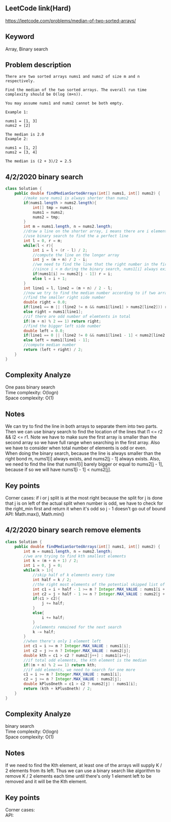 ## LeetCode link(Hard)
https://leetcode.com/problems/median-of-two-sorted-arrays/

## Keyword
Array, Binary search

## Problem description
```
There are two sorted arrays nums1 and nums2 of size m and n respectively.

Find the median of the two sorted arrays. The overall run time complexity should be O(log (m+n)).

You may assume nums1 and nums2 cannot be both empty.

Example 1:

nums1 = [1, 3]
nums2 = [2]

The median is 2.0
Example 2:

nums1 = [1, 2]
nums2 = [3, 4]

The median is (2 + 3)/2 = 2.5
```
## 4/2/2020 binary search

```java
class Solution {
    public double findMedianSortedArrays(int[] nums1, int[] nums2) {
        //make sure nums1 is always shorter than nums2
        if(nums1.length > nums2.length){
            int[] tmp = nums1;
            nums1 = nums2;
            nums2 = tmp;
        }
        int m = nums1.length, n = nums2.length;
        //draw a line on the shorter array, i means there are i elements on its left in the array
        //use binary search to find the a perfect line
        int l = 0, r = m;
        while(l < r){
            int i = l + (r - l) / 2;
            //compute the line on the longer array
            int j = (m + n) / 2 - i;
            //we need to find the line that the right number in the first array is barely bigger or equal to the left number in the second array, thus the left number in the first array is smaller than the right number in the second array.
            //since i < m during the binary search, nums1[i] always exists, and nums2[j - 1] always exists
            if(nums1[i] >= nums2[j - 1]) r = i;
            else l = i + 1;
        }
        int line1 = l, line2 = (m + n) / 2 - l;
        //now we try to find the median number according to if two arrays have odd or even number of elements
        //find the smaller right side number
        double right = 0.0;
        if(line1 == m || (line2 != n && nums1[line1] > nums2[line2])) right = nums2[line2];
        else right = nums1[line1];
        //if there are odd number of elemtents in total
        if((m + n) % 2 == 1) return right;
        //find the bigger left side number
        double left = 0.0;
        if(line1 == 0 || (line2 != 0 && nums1[line1 - 1] < nums2[line2 - 1])) left = nums2[line2 - 1];
        else left = nums1[line1 - 1];
        //compute median number
        return (left + right) / 2;
    }
}
```

## Complexity Analyze
One pass binary search\
Time complexity: O(logn)\
Space complexity: O(1)

## Notes
We can try to find the line in both arrays to separate them into two parts. Then we can use binary search to find the location of the lines that l1 <= r2 && l2 <= r1. Note we have to make sure the first array is smaller than the second array so we have full range when searching in the first array. Also we have to consider when total number of elements is odd or even.\
When doing the binary search, because the line is always smaller than the right bond m, nums1[i] always exists, and nums2[j - 1] always exists. Also, we need to find the line that nums1[i] barely bigger or equal to nums2[j - 1], because if so we will have nums1[i - 1] < nums2[j].

## Key points
Corner cases: if i or j split is at the most right because the split for j is done that j is on left of the actual split when number is odd, we have to check for the right_min first and return it when it's odd so j - 1 doesn't go out of bound\
API: Math.max(), Math.min()

## 4/2/2020 binary search remove elements

```java
class Solution {
    public double findMedianSortedArrays(int[] nums1, int[] nums2) {
        int m = nums1.length, n = nums2.length;
        //we are trying to find kth smallest elements
        int k = (m + n + 1) / 2;
        int i = 0, j = 0;
        while(k > 1){
            //skip half of k elements every time
            int half = k / 2;
            //the right most elements of the potential skipped list of elements
            int c1 = i + half - 1 >= m ? Integer.MAX_VALUE : nums1[i + half - 1];
            int c2 = j + half - 1 >= n ? Integer.MAX_VALUE : nums2[j + half - 1];
            if(c1 > c2){
                j += half;
            }
            else{
                i += half;
            }
            //elements remained for the next search
            k -= half;
        }
        //when there's only 1 element left
        int c1 = i >= m ? Integer.MAX_VALUE : nums1[i];
        int c2 = j >= n ? Integer.MAX_VALUE : nums2[j];
        double kth = c1 > c2 ? nums2[j++] : nums1[i++];
        //if total odd elements, the kth element is the median
        if((m + n) % 2 == 1) return kth;
        //if odd elements, we need to search for one more
        c1 = i >= m ? Integer.MAX_VALUE : nums1[i];
        c2 = j >= n ? Integer.MAX_VALUE : nums2[j];
        double kPlusOneth = c1 > c2 ? nums2[j] : nums1[i];
        return (kth + kPlusOneth) / 2;
    }
}
```

## Complexity Analyze
binary search\
Time complexity: O(logn)\
Space complexity: O(1)

## Notes
If we need to find the Kth element, at least one of the arrays will supply K / 2 elements from its left. Thus we can use a binary search like algorithm to remove K / 2 elements each time until there's only 1 element left to be removed and it will be the Kth element.

## Key points
Corner cases: \
API: